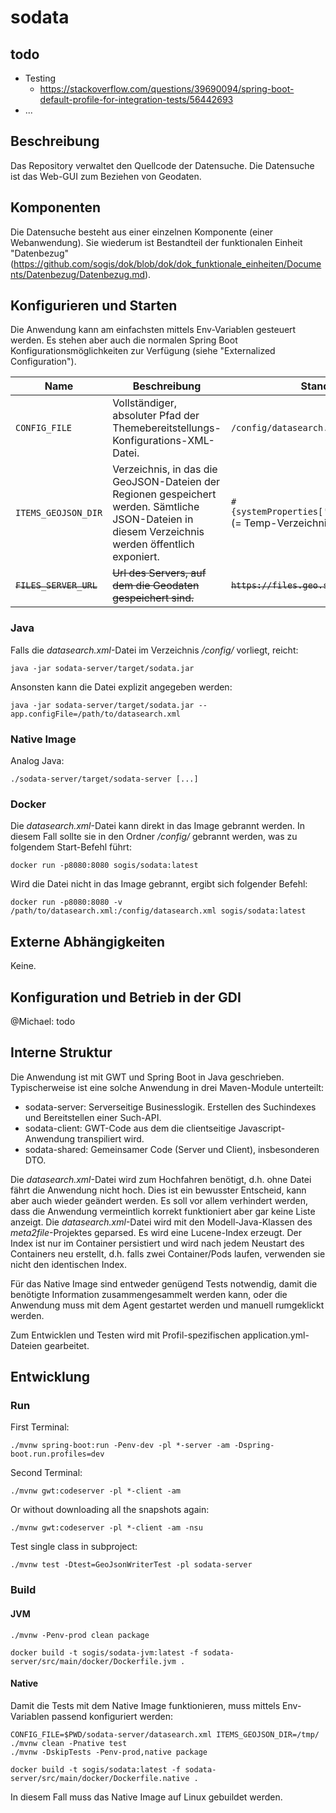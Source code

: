 # sodata

## todo
- Testing
  * https://stackoverflow.com/questions/39690094/spring-boot-default-profile-for-integration-tests/56442693
- ...

## Beschreibung

Das Repository verwaltet den Quellcode der Datensuche. Die Datensuche ist das Web-GUI zum Beziehen von Geodaten.

## Komponenten

Die Datensuche besteht aus einer einzelnen Komponente (einer Webanwendung). Sie wiederum ist Bestandteil der funktionalen Einheit "Datenbezug" (https://github.com/sogis/dok/blob/dok/dok_funktionale_einheiten/Documents/Datenbezug/Datenbezug.md).

## Konfigurieren und Starten

Die Anwendung kann am einfachsten mittels Env-Variablen gesteuert werden. Es stehen aber auch die normalen Spring Boot Konfigurationsmöglichkeiten zur Verfügung (siehe "Externalized Configuration").

| Name | Beschreibung | Standard |
|-----|-----|-----|
| `CONFIG_FILE` | Vollständiger, absoluter Pfad der Themebereitstellungs-Konfigurations-XML-Datei. | `/config/datasearch.xml` |
| `ITEMS_GEOJSON_DIR` | Verzeichnis, in das die GeoJSON-Dateien der Regionen gespeichert werden. Sämtliche JSON-Dateien in diesem Verzeichnis werden öffentlich exponiert. | `#{systemProperties['java.io.tmpdir']}` (= Temp-Verzeichnis des OS) |
| ~~`FILES_SERVER_URL`~~ | ~~Url des Servers, auf dem die Geodaten gespeichert sind.~~ | ~~`https://files.geo.so.ch`~~ |

### Java

Falls die _datasearch.xml_-Datei im Verzeichnis _/config/_ vorliegt, reicht:
```
java -jar sodata-server/target/sodata.jar 
```

Ansonsten kann die Datei explizit angegeben werden:

```
java -jar sodata-server/target/sodata.jar --app.configFile=/path/to/datasearch.xml
```

### Native Image

Analog Java:

```
./sodata-server/target/sodata-server [...]
```

### Docker

Die _datasearch.xml_-Datei kann direkt in das Image gebrannt werden. In diesem Fall sollte sie in den Ordner _/config/_ gebrannt werden, was zu folgendem Start-Befehl führt:

```
docker run -p8080:8080 sogis/sodata:latest
```

Wird die Datei nicht in das Image gebrannt, ergibt sich folgender Befehl:

```
docker run -p8080:8080 -v /path/to/datasearch.xml:/config/datasearch.xml sogis/sodata:latest
```

## Externe Abhängigkeiten

Keine.

## Konfiguration und Betrieb in der GDI

@Michael: todo

## Interne Struktur

Die Anwendung ist mit GWT und Spring Boot in Java geschrieben. Typischerweise ist eine solche Anwendung in drei Maven-Module unterteilt:

- sodata-server: Serverseitige Businesslogik. Erstellen des Suchindexes und Bereitstellen einer Such-API.
- sodata-client: GWT-Code aus dem die clientseitige Javascript-Anwendung transpiliert wird.
- sodata-shared: Gemeinsamer Code (Server und Client), insbesonderen DTO.

Die _datasearch.xml_-Datei wird zum Hochfahren benötigt, d.h. ohne Datei fährt die Anwendung nicht hoch. Dies ist ein bewusster Entscheid, kann aber auch wieder geändert werden. Es soll vor allem verhindert werden, dass die Anwendung vermeintlich korrekt funktioniert aber gar keine Liste anzeigt. Die _datasearch.xml_-Datei wird mit den Modell-Java-Klassen des _meta2file_-Projektes geparsed. Es wird eine Lucene-Index erzeugt. Der Index ist nur im Container persistiert und wird nach jedem Neustart des Containers neu erstellt, d.h. falls zwei Container/Pods laufen, verwenden sie nicht den identischen Index.

Für das Native Image sind entweder genügend Tests notwendig, damit die benötigte Information zusammengesammelt werden kann, oder die Anwendung muss mit dem Agent gestartet werden und manuell rumgeklickt werden.

Zum Entwicklen und Testen wird mit Profil-spezifischen application.yml-Dateien gearbeitet.

## Entwicklung

### Run 
First Terminal:
```
./mvnw spring-boot:run -Penv-dev -pl *-server -am -Dspring-boot.run.profiles=dev
```

Second Terminal:
```
./mvnw gwt:codeserver -pl *-client -am
```

Or without downloading all the snapshots again:
```
./mvnw gwt:codeserver -pl *-client -am -nsu 
```

Test single class in subproject:
```
./mvnw test -Dtest=GeoJsonWriterTest -pl sodata-server
```

### Build

#### JVM
```
./mvnw -Penv-prod clean package
```

```
docker build -t sogis/sodata-jvm:latest -f sodata-server/src/main/docker/Dockerfile.jvm .
```


#### Native
Damit die Tests mit dem Native Image funktionieren, muss mittels Env-Variablen passend konfiguriert werden:

```
CONFIG_FILE=$PWD/sodata-server/datasearch.xml ITEMS_GEOJSON_DIR=/tmp/ ./mvnw clean -Pnative test
./mvnw -DskipTests -Penv-prod,native package
```

```
docker build -t sogis/sodata:latest -f sodata-server/src/main/docker/Dockerfile.native .
```

In diesem Fall muss das Native Image auf Linux gebuildet werden.

